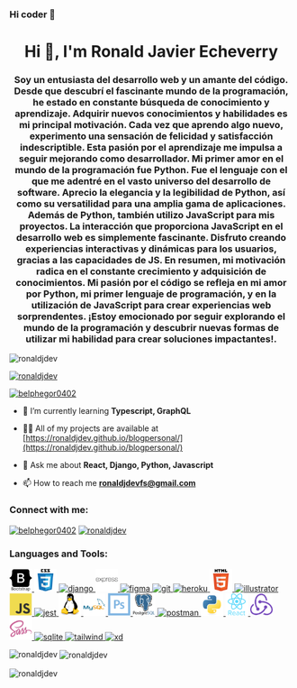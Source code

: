 ### Hi coder 👋
<!-- ![photo4922516770644929103](https://user-images.githubusercontent.com/69412980/169673924-0c9ed0f9-286c-4ffb-ac15-f0a22ee4e4bc.jpg) -->
<h1 align="center">Hi 👋, I'm Ronald Javier Echeverry</h1>
<h3 align="center">Soy un entusiasta del desarrollo web y un amante del código. Desde que descubrí el fascinante mundo de la programación, he estado en constante búsqueda de conocimiento y aprendizaje. Adquirir nuevos conocimientos y habilidades es mi principal motivación. Cada vez que aprendo algo nuevo, experimento una sensación de felicidad y satisfacción indescriptible. Esta pasión por el aprendizaje me impulsa a seguir mejorando como desarrollador. Mi primer amor en el mundo de la programación fue Python. Fue el lenguaje con el que me adentré en el vasto universo del desarrollo de software. Aprecio la elegancia y la legibilidad de Python, así como su versatilidad para una amplia gama de aplicaciones. Además de Python, también utilizo JavaScript para mis proyectos. La interacción que proporciona JavaScript en el desarrollo web es simplemente fascinante. Disfruto creando experiencias interactivas y dinámicas para los usuarios, gracias a las capacidades de JS. En resumen, mi motivación radica en el constante crecimiento y adquisición de conocimientos. Mi pasión por el código se refleja en mi amor por Python, mi primer lenguaje de programación, y en la utilización de JavaScript para crear experiencias web sorprendentes. ¡Estoy emocionado por seguir explorando el mundo de la programación y descubrir nuevas formas de utilizar mi habilidad para crear soluciones impactantes!.</h3>

<p align="left"> <img src="https://komarev.com/ghpvc/?username=ronaldjdev&label=Profile%20views&color=0e75b6&style=flat" alt="ronaldjdev" /> </p>

<p align="left"> <a href="https://github.com/ryo-ma/github-profile-trophy"><img src="https://github-profile-trophy.vercel.app/?username=ronaldjdev" alt="ronaldjdev" /></a> </p>

<p align="left"> <a href="https://twitter.com/belphegor0402" target="blank"><img src="https://img.shields.io/twitter/follow/belphegor0402?logo=twitter&style=for-the-badge" alt="belphegor0402" /></a> </p>

- 🌱 I’m currently learning **Typescript, GraphQL**

- 👨‍💻 All of my projects are available at [https://ronaldjdev.github.io/blogpersonal/](https://ronaldjdev.github.io/blogpersonal/)

- 💬 Ask me about **React, Django, Python, Javascript**

- 📫 How to reach me **ronaldjdevfs@gmail.com**

<h3 align="left">Connect with me:</h3>
<p align="left">
<a href="https://twitter.com/belphegor0402" target="blank"><img align="center" src="https://raw.githubusercontent.com/rahuldkjain/github-profile-readme-generator/master/src/images/icons/Social/twitter.svg" alt="belphegor0402" height="30" width="40" /></a>
<a href="https://linkedin.com/in/ronaldjdev" target="blank"><img align="center" src="https://raw.githubusercontent.com/rahuldkjain/github-profile-readme-generator/master/src/images/icons/Social/linked-in-alt.svg" alt="ronaldjdev" height="30" width="40" /></a>
</p>

<h3 align="left">Languages and Tools:</h3>
<p align="left"> <a href="https://getbootstrap.com" target="_blank" rel="noreferrer"> <img src="https://raw.githubusercontent.com/devicons/devicon/master/icons/bootstrap/bootstrap-plain-wordmark.svg" alt="bootstrap" width="40" height="40"/> </a> <a href="https://www.w3schools.com/css/" target="_blank" rel="noreferrer"> <img src="https://raw.githubusercontent.com/devicons/devicon/master/icons/css3/css3-original-wordmark.svg" alt="css3" width="40" height="40"/> </a> <a href="https://www.djangoproject.com/" target="_blank" rel="noreferrer"> <img src="https://cdn.worldvectorlogo.com/logos/django.svg" alt="django" width="40" height="40"/> </a> <a href="https://expressjs.com" target="_blank" rel="noreferrer"> <img src="https://raw.githubusercontent.com/devicons/devicon/master/icons/express/express-original-wordmark.svg" alt="express" width="40" height="40"/> </a> <a href="https://www.figma.com/" target="_blank" rel="noreferrer"> <img src="https://www.vectorlogo.zone/logos/figma/figma-icon.svg" alt="figma" width="40" height="40"/> </a> <a href="https://git-scm.com/" target="_blank" rel="noreferrer"> <img src="https://www.vectorlogo.zone/logos/git-scm/git-scm-icon.svg" alt="git" width="40" height="40"/> </a> <a href="https://heroku.com" target="_blank" rel="noreferrer"> <img src="https://www.vectorlogo.zone/logos/heroku/heroku-icon.svg" alt="heroku" width="40" height="40"/> </a> <a href="https://www.w3.org/html/" target="_blank" rel="noreferrer"> <img src="https://raw.githubusercontent.com/devicons/devicon/master/icons/html5/html5-original-wordmark.svg" alt="html5" width="40" height="40"/> </a> <a href="https://www.adobe.com/in/products/illustrator.html" target="_blank" rel="noreferrer"> <img src="https://www.vectorlogo.zone/logos/adobe_illustrator/adobe_illustrator-icon.svg" alt="illustrator" width="40" height="40"/> </a> <a href="https://developer.mozilla.org/en-US/docs/Web/JavaScript" target="_blank" rel="noreferrer"> <img src="https://raw.githubusercontent.com/devicons/devicon/master/icons/javascript/javascript-original.svg" alt="javascript" width="40" height="40"/> </a> <a href="https://jestjs.io" target="_blank" rel="noreferrer"> <img src="https://www.vectorlogo.zone/logos/jestjsio/jestjsio-icon.svg" alt="jest" width="40" height="40"/> </a> <a href="https://www.linux.org/" target="_blank" rel="noreferrer"> <img src="https://raw.githubusercontent.com/devicons/devicon/master/icons/linux/linux-original.svg" alt="linux" width="40" height="40"/> </a> <a href="https://www.mysql.com/" target="_blank" rel="noreferrer"> <img src="https://raw.githubusercontent.com/devicons/devicon/master/icons/mysql/mysql-original-wordmark.svg" alt="mysql" width="40" height="40"/> </a> <a href="https://www.photoshop.com/en" target="_blank" rel="noreferrer"> <img src="https://raw.githubusercontent.com/devicons/devicon/master/icons/photoshop/photoshop-line.svg" alt="photoshop" width="40" height="40"/> </a> <a href="https://www.postgresql.org" target="_blank" rel="noreferrer"> <img src="https://raw.githubusercontent.com/devicons/devicon/master/icons/postgresql/postgresql-original-wordmark.svg" alt="postgresql" width="40" height="40"/> </a> <a href="https://postman.com" target="_blank" rel="noreferrer"> <img src="https://www.vectorlogo.zone/logos/getpostman/getpostman-icon.svg" alt="postman" width="40" height="40"/> </a> <a href="https://www.python.org" target="_blank" rel="noreferrer"> <img src="https://raw.githubusercontent.com/devicons/devicon/master/icons/python/python-original.svg" alt="python" width="40" height="40"/> </a> <a href="https://reactjs.org/" target="_blank" rel="noreferrer"> <img src="https://raw.githubusercontent.com/devicons/devicon/master/icons/react/react-original-wordmark.svg" alt="react" width="40" height="40"/> </a> <a href="https://redux.js.org" target="_blank" rel="noreferrer"> <img src="https://raw.githubusercontent.com/devicons/devicon/master/icons/redux/redux-original.svg" alt="redux" width="40" height="40"/> </a> <a href="https://sass-lang.com" target="_blank" rel="noreferrer"> <img src="https://raw.githubusercontent.com/devicons/devicon/master/icons/sass/sass-original.svg" alt="sass" width="40" height="40"/> </a> <a href="https://www.sqlite.org/" target="_blank" rel="noreferrer"> <img src="https://www.vectorlogo.zone/logos/sqlite/sqlite-icon.svg" alt="sqlite" width="40" height="40"/> </a> <a href="https://tailwindcss.com/" target="_blank" rel="noreferrer"> <img src="https://www.vectorlogo.zone/logos/tailwindcss/tailwindcss-icon.svg" alt="tailwind" width="40" height="40"/> </a> <a href="https://www.adobe.com/products/xd.html" target="_blank" rel="noreferrer"> <img src="https://cdn.worldvectorlogo.com/logos/adobe-xd.svg" alt="xd" width="40" height="40"/> </a> </p>

<p><img align="left" src="https://github-readme-stats.vercel.app/api/top-langs?username=ronaldjdev&show_icons=true&locale=en&layout=compact" alt="ronaldjdev" /></p>

<p>&nbsp;<img align="center" src="https://github-readme-stats.vercel.app/api?username=ronaldjdev&show_icons=true&locale=en" alt="ronaldjdev" /></p>

<p><img align="center" src="https://github-readme-streak-stats.herokuapp.com/?user=ronaldjdev&" alt="ronaldjdev" /></p>
